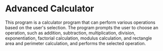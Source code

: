 # Advanced Calculator
 This program is a calculator program that can perform various operations based on the user's selection. The program prompts the user to choose an operation, such as addition, subtraction, multiplication, division, exponentiation, factorial calculation, modulus calculation, and rectangle area and perimeter calculation, and performs the selected operation.
